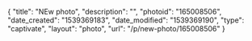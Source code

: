 {
    "title": "NEw photo",
    "description": "",
    "photoid": "165008506",
    "date_created": "1539369183",
    "date_modified": "1539369190",
    "type": "captivate",
    "layout": "photo",
    "url": "\/p\/new-photo\/165008506"
}